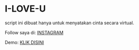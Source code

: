 # I-LOVE-U
script ini dibuat hanya untuk menyatakan cinta secara virtual.

Follow saya di:
<a href="https://www.instagram.com/denigentarcandana.id">INSTAGRAM</a> 

Demo: 
<a href="http://iloveu.c1.biz">KLIK DISINI</a>
